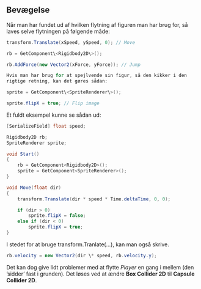## Bevægelse

Når man har fundet ud af hvilken flytning af figuren man har brug for,
så laves selve flytningen på følgende måde:

```csharp
transform.Translate(xSpeed, ySpeed, 0); // Move

rb = GetComponent\<Rigidbody2D\>();

rb.AddForce(new Vector2(xForce, yForce)); // Jump

Hvis man har brug for at spejlvende sin figur, så den kikker i den
rigtige retning, kan det gøres sådan:

sprite = GetComponent\<SpriteRenderer\>();

sprite.flipX = true; // Flip image
```

Et fuldt eksempel kunne se sådan ud:
```csharp
[SerializeField] float speed;

Rigidbody2D rb;
SpriteRenderer sprite;

void Start()
{
    rb = GetComponent<Rigidbody2D>();
    sprite = GetComponent<SpriteRenderer>();
}

void Move(float dir)
{
    transform.Translate(dir * speed * Time.deltaTime, 0, 0);

    if (dir > 0)
        sprite.flipX = false;
    else if (dir < 0)
        sprite.flipX = true;
}
```

I stedet for at bruge transform.Tranlate(...), kan man også skrive.

```csharp
rb.velocity = new Vector2(dir \* speed, rb.velocity.y);
```

Det kan dog give lidt problemer med at flytte *Player* en gang i mellem
(den ’sidder’ fast i grunden). Det løses ved at ændre **Box Collider
2D** til **Capsule Collider 2D**.
